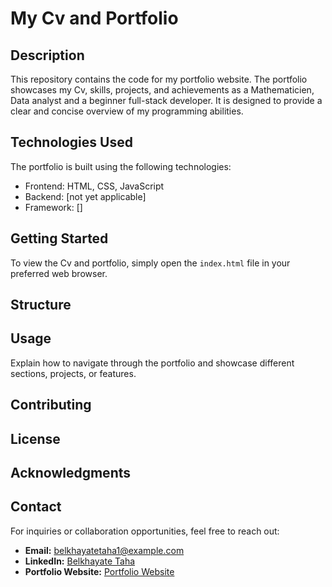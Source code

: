 # My Cv and Portfolio

## Description

This repository contains the code for my portfolio website. The portfolio showcases my Cv, skills, projects, and achievements as a Mathematicien, Data analyst and a beginner full-stack developer. It is designed to provide a clear and concise overview of my programming abilities.

## Technologies Used

The portfolio is built using the following technologies:

- Frontend: HTML, CSS, JavaScript
- Backend: [not yet applicable]
- Framework: []

## Getting Started

To view the Cv and portfolio, simply open the `index.html` file in your preferred web browser.



## Structure

<!--Briefly outline the structure of the codebase, highlighting key directories or files.-->

## Usage

Explain how to navigate through the portfolio and showcase different sections, projects, or features.

## Contributing

<!--Specify if contributions are welcome and provide guidelines for contributors.-->

## License

<!--Mention the license under which the code is released.-->

## Acknowledgments

<!--If you used any third-party libraries or resources, give appropriate credit.-->
## Contact

For inquiries or collaboration opportunities, feel free to reach out:

- **Email:** belkhayatetaha1@example.com
- **LinkedIn:** [Belkhayate Taha](https://www.linkedin.com/in/taha-belkhayate/)
- **Portfolio Website:** [Portfolio Website]( https://m2cci-belkhayt.github.io/Cv-and-portfolio/)
